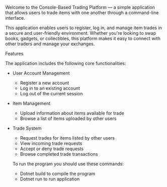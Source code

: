 
Welcome to the Console-Based Trading Platform — a simple application that allows users to trade items with one another through a command-line interface.

This application enables users to register, log in, and manage item trades in a secure and user-friendly environment. Whether you're looking to swap books, gadgets, or collectibles, this platform makes it easy to connect with other traders and manage your exchanges.

 Features

The application includes the following core functionalities:

- User Account Management
  - Register a new account
  - Log in to an existing account
  - Log out of the current session

- Item Management
  - Upload information about items available for trade
  - Browse a list of items uploaded by other users

- Trade System
  - Request trades for items listed by other users
  - View incoming trade requests
  - Accept or deny trade requests
  - Browse completed trade transactions


  To run the program you should use these commands: 

  - Dotnet build to compile the program
  - Dotnet run to run application 
